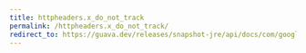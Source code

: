 ```yaml
---
title: httpheaders.x_do_not_track
permalink: /httpheaders.x_do_not_track/
redirect_to: https://guava.dev/releases/snapshot-jre/api/docs/com/google/common/net/HttpHeaders.html#X_DO_NOT_TRACK
---
```

